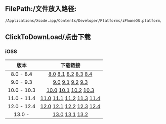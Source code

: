 ## FilePath:/文件放入路径:
```
/Applications/Xcode.app/Contents/Developer/Platforms/iPhoneOS.platform/DeviceSupport
```

## ClickToDownLoad/点击下载

### iOS8
|版本|下载链接|
|:--:|:--:|
|8.0 - 8.4| [8.0](https://github.com/MeteoriteMan/Assets/blob/master/platform/iPhoneOS.platform/DeviceSupport/8.0.zip?raw=ture) [8.1](https://github.com/MeteoriteMan/Assets/blob/master/platform/iPhoneOS.platform/DeviceSupport/8.1.zip?raw=ture) [8.2](https://github.com/MeteoriteMan/Assets/blob/master/platform/iPhoneOS.platform/DeviceSupport/8.2.zip?raw=ture) [8.3](https://github.com/MeteoriteMan/Assets/blob/master/platform/iPhoneOS.platform/DeviceSupport/8.3.zip?raw=ture) [8.4](https://github.com/MeteoriteMan/Assets/blob/master/platform/iPhoneOS.platform/DeviceSupport/8.4.zip?raw=ture) |
|9.0 - 9.3| [9.0](https://github.com/MeteoriteMan/Assets/blob/master/platform/iPhoneOS.platform/DeviceSupport/9.0.zip?raw=ture) [9.1](https://github.com/MeteoriteMan/Assets/blob/master/platform/iPhoneOS.platform/DeviceSupport/9.1.zip?raw=ture) [9.2](https://github.com/MeteoriteMan/Assets/blob/master/platform/iPhoneOS.platform/DeviceSupport/9.2.zip?raw=ture) [9.3](https://github.com/MeteoriteMan/Assets/blob/master/platform/iPhoneOS.platform/DeviceSupport/9.3.zip?raw=ture) |
|10.0 - 10.3| [10.0](https://github.com/MeteoriteMan/Assets/blob/master/platform/iPhoneOS.platform/DeviceSupport/10.0.zip?raw=ture) [10.1](https://github.com/MeteoriteMan/Assets/blob/master/platform/iPhoneOS.platform/DeviceSupport/10.1.zip?raw=ture) [10.2](https://github.com/MeteoriteMan/Assets/blob/master/platform/iPhoneOS.platform/DeviceSupport/10.2.zip?raw=ture) [10.3](https://github.com/MeteoriteMan/Assets/blob/master/platform/iPhoneOS.platform/DeviceSupport/10.3.zip?raw=ture) |
|11.0 - 11.4| [11.0](https://github.com/MeteoriteMan/Assets/blob/master/platform/iPhoneOS.platform/DeviceSupport/11.0.zip?raw=ture) [11.1](https://github.com/MeteoriteMan/Assets/blob/master/platform/iPhoneOS.platform/DeviceSupport/11.1.zip?raw=ture) [11.2](https://github.com/MeteoriteMan/Assets/blob/master/platform/iPhoneOS.platform/DeviceSupport/11.2.zip?raw=ture) [11.3](https://github.com/MeteoriteMan/Assets/blob/master/platform/iPhoneOS.platform/DeviceSupport/11.3.zip?raw=ture) [11.4](https://github.com/MeteoriteMan/Assets/blob/master/platform/iPhoneOS.platform/DeviceSupport/11.4.zip?raw=ture) |
|12.0 - 12.4| [12.0](https://github.com/MeteoriteMan/Assets/blob/master/platform/iPhoneOS.platform/DeviceSupport/12.0.zip?raw=ture) [12.1](https://github.com/MeteoriteMan/Assets/blob/master/platform/iPhoneOS.platform/DeviceSupport/12.1.zip?raw=ture) [12.2](https://github.com/MeteoriteMan/Assets/blob/master/platform/iPhoneOS.platform/DeviceSupport/12.2.zip?raw=ture) [12.3](https://github.com/MeteoriteMan/Assets/blob/master/platform/iPhoneOS.platform/DeviceSupport/12.3.zip?raw=ture) [12.4](https://github.com/MeteoriteMan/Assets/blob/master/platform/iPhoneOS.platform/DeviceSupport/12.4.zip?raw=ture) |
|13.0 - | [13.0](https://github.com/MeteoriteMan/Assets/blob/master/platform/iPhoneOS.platform/DeviceSupport/13.0.zip?raw=ture) [13.1](https://github.com/MeteoriteMan/Assets/blob/master/platform/iPhoneOS.platform/DeviceSupport/13.1.zip?raw=ture) [13.2](https://github.com/MeteoriteMan/Assets/blob/master/platform/iPhoneOS.platform/DeviceSupport/13.2.zip?raw=ture) |